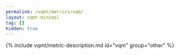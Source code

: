 ```yaml
---
permalink: /vqmt/metrics/vqm/
layout: vqmt-minimal
tag: []
hidden: true
---
```

{% include vqmt/metric-description.md id="vqm" group="other" %}